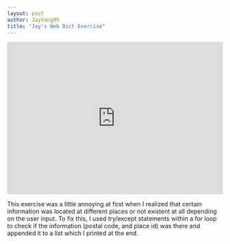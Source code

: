 ```yaml
---
layout: post
author: JayYang95
title: "Jay's Web Dict Exercise"
---
```


<iframe src="https://trinket.io/embed/python3/a725d67d1e" width="100%" height="356" frameborder="0" marginwidth="0" marginheight="0" allowfullscreen></iframe>

This exercise was a little annoying at first when I realized that certain information was located at different places or not existent at all depending on the user input. To fix this, I used try/except statements within a for loop to check if the information (postal code, and place id) was there and appended it to a list which I printed at the end. 
